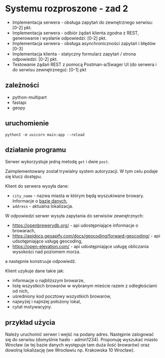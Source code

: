 # Systemu rozproszone - zad 2

- Implementacja serwera - obsługa zapytań do zewnętrznego serwisu: [0-2] pkt.
- Implementacja serwera - odbiór żądań klienta zgodna z REST, generowanie i wysłanie
  odpowiedzi: [0-2] pkt.
- Implementacja serwera - obsługa asynchroniczności zapytań i błędów [0-3]
- Implementacja klienta - statyczny formularz zapytań / strona odpowiedzi: [0-2] pkt.
- Testowanie żądań REST z pomocą Postman-a/Swager UI (do serwera i do serwisu
  zewnętrznego): [0-1] pkt

## zależności

- python-multipart
- fastapi
- geopy

## uruchomienie

```
python3 -m uvicorn main:app --reload
```

## działanie programu

Serwer wykorzystuje jedną metodę `get` i dwie `post`.

Zaimplementowany został trywialny system autoryzacji. W tym celu podaje się klucz dostępu.

Klient do serwera wysyła dane:

- `city_name` - nazwa miasta w którym będą wyszukiwane browary. Informacje o [bazie danych](https://openbrewerydb.org/breweries),
- `address` - aktualna lokalizacja.

W odpowiedzi serwer wysyła zapytania do serwisów zewnętrznych:

- https://openbrewerydb.org/ - api udostępniające informacje o browarach,
- https://apidocs.geoapify.com/docs/geocoding/forward-geocoding/ - api udsotępniające usługę geocoding,
- https://open-elevation.com/ - api udostępniające usługę obliczania wysokości nad poziomem morza.

a następnie konstruuje odpowiedź.

Klient uzykuje dane takie jak:

- informacje o najbliższym browarze,
- listę wszystkich browarów w wybranym mieście razem z odległościami od nich,
- uśredniony kod pocztowy wszystkich browarów,
- najwyżej i najniżej położony lokal,
- cytat motywacyjny.

## przykład użycia

Należy uruchomić serwer i wejść na podany adres. Następnie zalogować się do serwisu (domyślnie hasło - admin1234). Proponuję wyszukać miasto Wrocław (w tej bazie danych występuje tam duża ilość browarów) oraz dowolną lokalizację (we Wrocławiu np. Krakowska 10 Wrocław).
